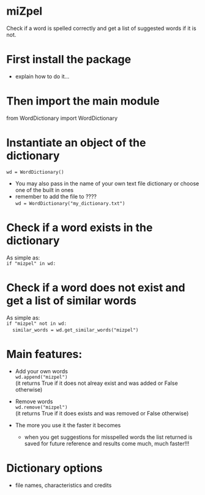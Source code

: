 # miZpel

Check if a word is spelled correctly and get a list of suggested words if it is not. <br />

# First install the package

- explain how to do it... <br />

# Then import the main module

from WordDictionary import WordDictionary <br />

# Instantiate an object of the dictionary

`wd = WordDictionary()` <br />

- You may also pass in the name of your own text file dictionary or choose one of the built in ones <br />
- remember to add the file to ???? <br />
  `wd = WordDictionary("my_dictionary.txt")` <br />

# Check if a word exists in the dictionary

As simple as: <br />
`if "mizpel" in wd:` <br />

# Check if a word does not exist and get a list of similar words

As simple as: <br />
`if "mizpel" not in wd:` <br />
&nbsp; &nbsp; `similar_words = wd.get_similar_words("mizpel")` <br />

# Main features:

- Add your own words <br />
  `wd.append("mizpel")` <br />
  (it returns True if it does not alreay exist and was added or False otherwise) <br />

- Remove words <br />
  `wd.remove("mizpel")` <br />
  (it returns True if it does exists and was removed or False otherwise) <br />

- The more you use it the faster it becomes <br />
  - when you get suggestions for misspelled words the list returned is saved for future reference and results come much, much faster!!! <br />

# Dictionary options

- file names, characteristics and credits <br />
